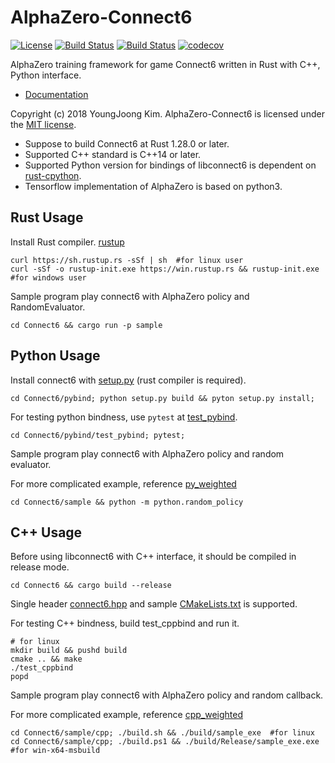 # AlphaZero-Connect6
[![License](https://img.shields.io/badge/Licence-MIT-blue.svg)](https://github.com/revsic/AlphaZero-Connect6/blob/master/LICENSE)
[![Build Status](https://travis-ci.org/revsic/AlphaZero-Connect6.svg?branch=master)](https://travis-ci.org/revsic/AlphaZero-Connect6)
[![Build Status](https://dev.azure.com/revsic99/AlphaZero-Connect6/_apis/build/status/revsic.AlphaZero-Connect6)](https://dev.azure.com/revsic99/AlphaZero-Connect6/_build/latest?definitionId=1)
[![codecov](https://codecov.io/gh/revsic/AlphaZero-Connect6/branch/master/graph/badge.svg)](https://codecov.io/gh/revsic/AlphaZero-Connect6)

AlphaZero training framework for game Connect6 written in Rust with C++, Python interface.

- [Documentation](https://revsic.github.io/AlphaZero-Connect6)

Copyright (c) 2018 YoungJoong Kim.
AlphaZero-Connect6 is licensed under the [MIT license](http://opensource.org/licenses/MIT).

- Suppose to build Connect6 at Rust 1.28.0 or later.
- Supported C++ standard is C++14 or later.
- Supported Python version for bindings of libconnect6 is dependent on [rust-cpython](https://github.com/dgrunwald/rust-cpython).
- Tensorflow implementation of AlphaZero is based on python3.

## Rust Usage

Install Rust compiler. [rustup](https://rustup.rs)
```
curl https://sh.rustup.rs -sSf | sh  #for linux user
curl -sSf -o rustup-init.exe https://win.rustup.rs && rustup-init.exe  #for windows user
```

Sample program play connect6 with AlphaZero policy and RandomEvaluator.
```
cd Connect6 && cargo run -p sample
```

## Python Usage

Install connect6 with [setup.py](Connect6/pybind/setup.py) (rust compiler is required).
```
cd Connect6/pybind; python setup.py build && pyton setup.py install;
```

For testing python bindness, use `pytest` at [test_pybind](Connect6/pybind/test_pybind).
```
cd Connect6/pybind/test_pybind; pytest;
```

Sample program play connect6 with AlphaZero policy and random evaluator.

For more complicated example, reference [py_weighted](AlphaZero/py_weighted)
```
cd Connect6/sample && python -m python.random_policy
```

## C++ Usage

Before using libconnect6 with C++ interface, it should be compiled in release mode.
```
cd Connect6 && cargo build --release
```

Single header [connect6.hpp](Connect6/cppbind/connect6.hpp) and sample [CMakeLists.txt](Connect6/cppbind/test_cppbind/CMakeLists.txt) is supported.

For testing C++ bindness, build test_cppbind and run it.
```
# for linux
mkdir build && pushd build
cmake .. && make
./test_cppbind
popd
```

Sample program play connect6 with AlphaZero policy and random callback.

For more complicated example, reference [cpp_weighted](AlphaZero/cpp_weighted)
```
cd Connect6/sample/cpp; ./build.sh && ./build/sample_exe  #for linux
cd Connect6/sample/cpp; ./build.ps1 && ./build/Release/sample_exe.exe  #for win-x64-msbuild
```
